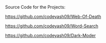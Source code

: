 Source Code for the Projects:

https://github.com/codeyash09/Web-Of-Death

https://github.com/codeyash09/Word-Search

https://github.com/codeyash09/Dark-Moder

